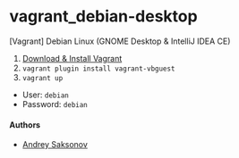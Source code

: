 # vagrant_debian-desktop
[Vagrant] Debian Linux (GNOME Desktop & IntelliJ IDEA CE)

1. [Download & Install Vagrant](https://www.vagrantup.com)
2. `vagrant plugin install vagrant-vbguest`
3. `vagrant up`

* User: `debian`
* Password: `debian`

#### Authors
* [Andrey Saksonov](https://saksonov.me)
